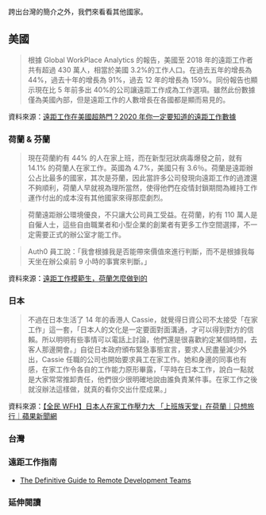 跨出台灣的簡介之外，我們來看看其他國家。

## 美國

> 根據 Global WorkPlace Analytics 的報告，美國至 2018 年的遠距工作者共有超過 430 萬人，相當於美國 3.2%的工作人口。在過去五年的增長為 44%，過去十年的增長為 91%，過去 12 年的增長為 159%。同份報告也顯示現在比 5 年前多出 40%的公司讓遠距工作成為工作選項。雖然此份數據僅為美國內部，但是遠距工作的人數增長在各國都是顯而易見的。

資料來源：[遠距工作在美國超熱門？2020 年你一定要知道的遠距工作數據](https://www.holibear.com/hblog/%E9%81%A0%E8%B7%9D%E5%B7%A5%E4%BD%9C%E5%9C%A8%E7%BE%8E%E5%9C%8B%E8%B6%85%E7%86%B1%E9%96%80%EF%BC%9F2020%E5%B9%B4%E4%BD%A0%E4%B8%80%E5%AE%9A%E8%A6%81%E7%9F%A5%E9%81%93%E7%9A%84%E9%81%A0%E8%B7%9D/)

### 荷蘭 & 芬蘭

> 現在荷蘭約有 44% 的人在家上班，而在新型冠狀病毒爆發之前，就有 14.1% 的荷蘭人在家工作。英國為 4.7%，美國只有 3.6％。荷蘭是遠距辦公占比最多的國家，其次是芬蘭，因此當許多公司發現向遠距工作的過渡還不夠順利，荷蘭人早就視為理所當然，使得他們在疫情封鎖期間為維持工作運作付出的成本沒有其他國家來得那麼劇烈。

> 荷蘭遠距辦公環境優良，不只讓大公司員工受益。在荷蘭，約有 110 萬人是自僱人士，這些自由職業者和小型企業的創業者有更多工作空間選擇，不一定需要正式的辦公室才能工作。

> Auth0 員工說：「我會根據我是否能帶來價值來進行判斷，而不是根據我每天坐在辦公桌前 9 小時的事實來判斷。」

資料來源：[遠距工作模範生，荷蘭怎麼做到的](https://technews.tw/2020/07/15/remote-work-in-netherland/)

### 日本

> 不過在日本生活了 14 年的香港人 Cassie，就覺得日資公司不太接受「在家工作」這一套，「日本人的文化是一定要面對面溝通，才可以得到對方的信賴。所以明明有些事情可以電話上討論，他們還是很喜歡約定某個時間，去客人那邊開會。」自從日本政府頒布緊急事態宣言，要求人民盡量減少外出，Cassie 任職的公司也開始要求員工在家工作。她和身邊的同事也有感，在家工作令各自的工作能力原形畢露，「平時在日本工作，說白一點就是大家常常推卸責任，他們很少很明確地說由誰負責某件事。在家工作之後就沒辦法這樣做，就真的看你交出什麼成果。」

資料來源：[【全民 WFH】日本人在家工作壓力大 「上班族天堂」在荷蘭｜只想旅行｜蘋果新聞網](https://tw.feature.appledaily.com/travelseed/article/204777)

### 台灣

### 遠距工作指南

- [The Definitive Guide to Remote Development Teams](https://x-team.com/blog/remote-team-guide/)

### 延伸閱讀
